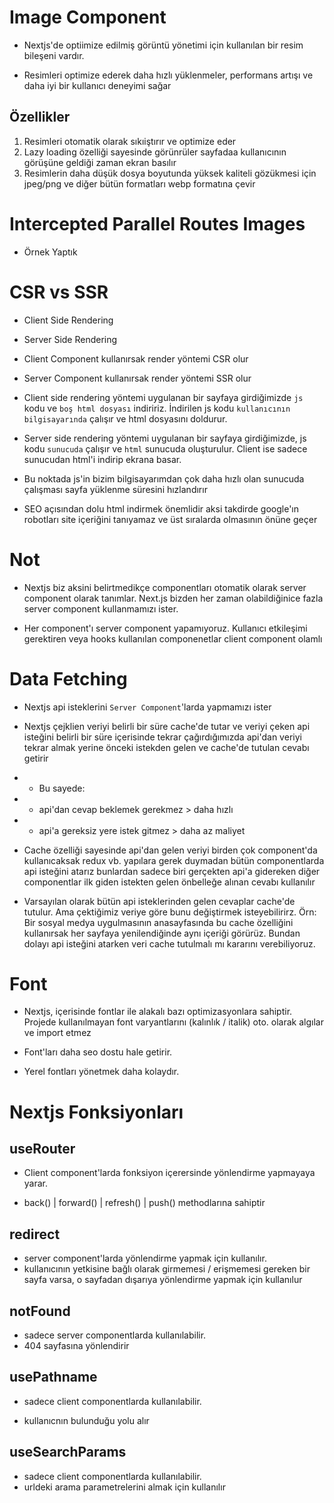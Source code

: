 # Image Component

- Nextjs'de optiimize edilmiş görüntü yönetimi için kullanılan bir resim bileşeni vardır.

- Resimleri optimize ederek daha hızlı yüklenmeler, performans artışı ve daha iyi bir kullanıcı deneyimi sağar

## Özellikler

1. Resimleri otomatik olarak sıkıiştırır ve optimize eder
2. Lazy loading özelliği sayesinde görünrüler sayfadaa kullanıcının görüşüne geldiği zaman ekran basılır
3. Resimlerin daha düşük dosya boyutunda yüksek kaliteli gözükmesi için jpeg/png ve diğer bütün formatları webp formatına çevir

# Intercepted Parallel Routes Images

- Örnek Yaptık

# CSR vs SSR

- Client Side Rendering
- Server Side Rendering

- Client Component kullanırsak render yöntemi CSR olur
- Server Component kullanırsak render yöntemi SSR olur

- Client side rendering yöntemi uygulanan bir sayfaya girdiğimizde `js` kodu ve `boş html dosyası` indiririz. İndirilen js kodu `kullanıcının bilgisayarında` çalışır ve html dosyasını doldurur.

- Server side rendering yöntemi uygulanan bir sayfaya girdiğimizde, js kodu `sunucuda` çalışır ve `html` sunucuda oluşturulur. Client ise sadece sunucudan html'i indirip ekrana basar.

- Bu noktada js'in bizim bilgisayarımdan çok daha hızlı olan sunucuda çalışması sayfa yüklenme süresini hızlandırır

- SEO açısından dolu html indirmek önemlidir aksi takdirde google'ın robotları site içeriğini tanıyamaz ve üst sıralarda olmasının önüne geçer

# Not

- Nextjs biz aksini belirtmedikçe componentları otomatik olarak server component olarak tanımlar. Next.js bizden her zaman olabildiğinice fazla server component kullanmamızı ister.

- Her component'ı server component yapamıyoruz. Kullanıcı etkileşimi gerektiren veya hooks kullanılan componenetlar client component olamlı

# Data Fetching

- Nextjs api isteklerini `Server Component`'larda yapmamızı ister

- Nextjs çejklien veriyi belirli bir süre cache'de tutar ve veriyi çeken api isteğini belirli bir süre içerisinde tekrar çağırdığımızda api'dan veriyi tekrar almak yerine önceki istekden gelen ve cache'de tutulan cevabı getirir

- - Bu sayede:
- - api'dan cevap beklemek gerekmez > daha hızlı
- - api'a gereksiz yere istek gitmez > daha az maliyet

- Cache özelliği sayesinde api'dan gelen veriyi birden çok component'da kullanıcaksak redux vb. yapılara gerek duymadan bütün componentlarda api isteğini atarız bunlardan sadece biri gerçekten api'a gidereken diğer componentlar ilk giden istekten gelen önbelleğe alınan cevabı kullanılır

- Varsayılan olarak bütün api isteklerinden gelen cevaplar cache'de tutulur. Ama çektiğimiz veriye göre bunu değiştirmek isteyebilirirz. Örn: Bir sosyal medya uygulmasının anasayfasında bu cache özelliğini kullanırsak her sayfaya yenilendiğinde aynı içeriği görürüz. Bundan dolayı api isteğini atarken veri cache tutulmalı mı kararını verebiliyoruz.

# Font

- Nextjs, içerisinde fontlar ile alakalı bazı optimizasyonlara sahiptir. Projede kullanılmayan font varyantlarını (kalınlık / italik) oto. olarak algılar ve import etmez

- Font'ları daha seo dostu hale getirir.

- Yerel fontları yönetmek daha kolaydır.

# Nextjs Fonksiyonları

## useRouter

- Client component'larda fonksiyon içerersinde yönlendirme yapmayaya yarar.

- back() | forward() | refresh() | push() methodlarına sahiptir

## redirect

- server component'larda yönlendirme yapmak için kullanılır.
- kullanıcının yetkisine bağlı olarak girmemesi / erişmemesi gereken bir sayfa varsa, o sayfadan dışarıya yönlendirme yapmak için kullanılur

## notFound

- sadece server componentlarda kullanılabilir.
- 404 sayfasına yönlendirir

## usePathname

- sadece client componentlarda kullanılabilir.

- kullanıcnın bulunduğu yolu alır

## useSearchParams

- sadece client componentlarda kullanılabilir.
- urldeki arama parametrelerini almak için kullanılır
